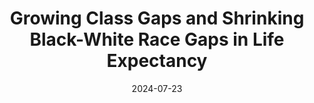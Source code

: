 ---
title: "Growing Class Gaps and Shrinking Black-White Race Gaps in Life Expectancy"
collection: publications
permalink: /publications/2024-07-23-life-expectancy-inequality
date: 2024-07-23
venue: 'Working Paper'
authors: Raj Chetty, Janet Currie, John N. Friedman, Ines Guix Sauquet, Nathaniel Hendren, Hannes Schwandt, Michael Stepner, Harvey Barnhard, Dhruv Gaur, Tyler Jacobson, Emma Lee, Ana Sanchez-Chico, Thomas Foster, Sonya Porter
coauthors: Raj Chetty, Janet Currie, John N. Friedman, Ines Guix Sauquet, Nathaniel Hendren, Hannes Schwandt, Michael Stepner, Dhruv Gaur, Tyler Jacobson, Emma Lee, Ana Sanchez-Chico, Thomas Foster, and Sonya Porter
include: 'yes'
---